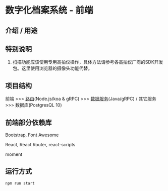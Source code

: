 # 数字化档案系统 - 前端

## 介绍 / 用途

## 特别说明

1. 扫描功能应该使用专用高拍仪操作，具体方法请参考各高拍仪厂商的SDK开发包。这里使用浏览器的摄像头功能代替。

## 项目结构

前端 >>>
[路由](https://github.com/ovaphlow/himawari-dispatcher)(Node.js/koa & gRPC) >>>
[数据服务](https://github.com/ovaphlow/himawari-service)(Java/gRPC) / 其它服务 >>>
数据库(PostgresQL 10)

## 前端部分依赖库

Bootstrap, Font Awesome

React, React Router, react-scripts

moment

## 运行方式

    npm run start
